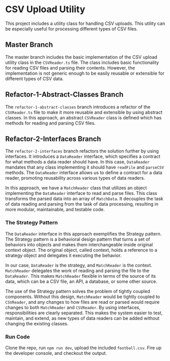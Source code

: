 # CSV Upload Utility

This project includes a utility class for handling CSV uploads. This utility can be especially useful for processing different types of CSV files.

## Master Branch

The master branch includes the basic implementation of the CSV upload utility class in the `CSVReader.ts` file. The class includes basic functionality for reading CSV files and parsing their contents. However, the implementation is not generic enough to be easily reusable or extensible for different types of CSV data.

## Refactor-1-Abstract-Classes Branch

The `refactor-1-abstract-classes` branch introduces a refactor of the `CSVReader.ts` file to make it more reusable and extensible by using abstract classes. In this approach, an abstract `CSVReader` class is defined which has methods for reading and parsing CSV files.

## Refactor-2-Interfaces Branch

The `refactor-2-interfaces` branch refactors the solution further by using interfaces. It introduces a `DataReader` interface, which specifies a contract for what methods a data reader should have. In this case, `DataReader` mandates that any class implementing it should have `readFile` and `parseCSV` methods. The `DataReader` interface allows us to define a contract for a data reader, promoting reusability across various types of data readers.

In this approach, we have a `MatchReader` class that utilizes an object implementing the `DataReader` interface to read and parse files. This class transforms the parsed data into an array of `MatchData`. It decouples the task of data reading and parsing from the task of data processing, resulting in more modular, maintainable, and testable code.

### The Strategy Pattern

The `DataReader` interface in this approach exemplifies the Strategy pattern. The Strategy pattern is a behavioral design pattern that turns a set of behaviors into objects and makes them interchangeable inside original context object. The original object, called context, holds a reference to a strategy object and delegates it executing the behavior.

In our case, `DataReader` is the strategy, and `MatchReader` is the context. `MatchReader` delegates the work of reading and parsing the file to the `DataReader`. This makes `MatchReader` flexible in terms of the source of its data, which can be a CSV file, an API, a database, or some other source.

The use of the Strategy pattern solves the problem of tightly coupled components. Without this design, `MatchReader` would be tightly coupled to `CSVReader`, and any changes to how files are read or parsed would require changes to both `MatchReader` and `CSVReader`. By using interfaces, responsibilities are clearly separated. This makes the system easier to test, maintain, and extend, as new types of data readers can be added without changing the existing classes.

### Run Code

Clone the repo, run `npm run dev`, upload the included `football.csv`. Fire up the developer console, and checkout the output. 
